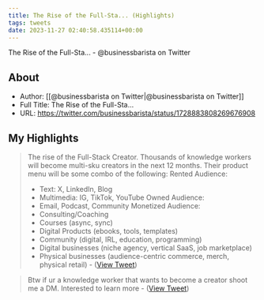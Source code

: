 ```yaml
---
title: The Rise of the Full-Sta... (Highlights)
tags: tweets
date: 2023-11-27 02:40:58.435114+00:00
---
```

The Rise of the Full-Sta... - @businessbarista on Twitter

## About
- Author: [[@businessbarista on Twitter|@businessbarista on Twitter]]
- Full Title: The Rise of the Full-Sta...
- URL: https://twitter.com/businessbarista/status/1728883808269676908

## My Highlights
> The rise of the Full-Stack Creator.
> Thousands of knowledge workers will become multi-sku creators in the next 12 months. 
> Their product menu will be some combo of the following:
> Rented Audience:
> - Text: X, LinkedIn, Blog
> - Multimedia: IG, TikTok, YouTube
> Owned Audience:
> - Email, Podcast, Community
> Monetized Audience:
> - Consulting/Coaching
> - Courses (async, sync)
> - Digital Products (ebooks, tools, templates) 
> - Community (digital, IRL, education, programming)
> - Digital businesses (niche agency, vertical SaaS, job marketplace)
> - Physical businesses (audience-centric commerce, merch, physical retail)
\-  ([View Tweet](https://twitter.com/businessbarista/status/1728883808269676908))

> Btw if ur a knowledge worker that wants to become a creator shoot me a DM. Interested to learn more
\-  ([View Tweet](https://twitter.com/businessbarista/status/1728888340278337927))

